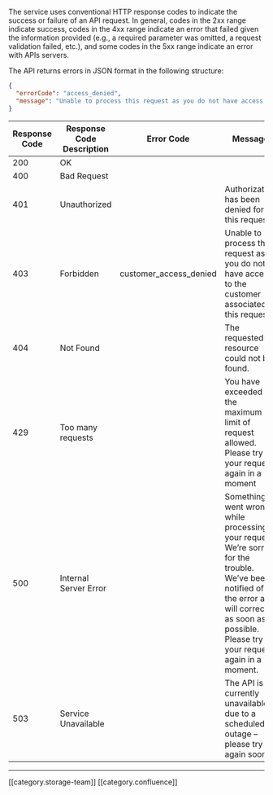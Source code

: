 The service uses conventional HTTP response codes to indicate the success or failure of an API request. In general, codes in the 2xx range indicate success, codes in the 4xx range indicate an error that failed given the information provided (e.g., a required parameter was omitted, a request validation failed, etc.), and some codes in the 5xx range indicate an error with APIs servers.

The API returns errors in JSON format in the following structure:


```json
{
  "errorCode": "access_denied",
  "message": "Unable to process this request as you do not have access to the customer associated to this request."
}
```




|  **Response Code**  |  **Response Code Description**  |  **Error Code**  |  **Message**  | 
|  --- |  --- |  --- |  --- | 
| 200 | OK |  |  | 
| 400 | Bad Request |  |  | 
| 401 | Unauthorized |  | Authorization has been denied for this request | 
| 403 | Forbidden | customer_access_denied | Unable to process this request as you do not have access to the customer associated to this request | 
| 404 | Not Found |  | The requested resource could not be found. | 
| 429 | Too many requests |  | You have exceeded the maximum limit of request allowed. Please try your request again in a moment | 
| 500 | Internal Server Error |  | Something went wrong while processing your request. We’re sorry for the trouble. We’ve been notified of the error and will correct it as soon as possible. Please try your request again in a moment. | 
| 503 | Service Unavailable |  | The API is currently unavailable due to a scheduled outage – please try again soon | 



*****

[[category.storage-team]] 
[[category.confluence]] 
